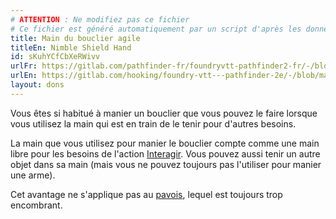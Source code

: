 ```yaml
---
# ATTENTION : Ne modifiez pas ce fichier
# Ce fichier est généré automatiquement par un script d'après les données du module Foundry VTT officiel et de sa traduction
title: Main du bouclier agile
titleEn: Nimble Shield Hand
id: sKuhYCfCbXeRWivv
urlFr: https://gitlab.com/pathfinder-fr/foundryvtt-pathfinder2-fr/-/blob/master/data/feats/sKuhYCfCbXeRWivv.htm
urlEn: https://gitlab.com/hooking/foundry-vtt---pathfinder-2e/-/blob/master/packs/data/feats.db/nimble-shield-hand.json
layout: dons
---
```

Vous êtes si habitué à manier un bouclier que vous pouvez le faire lorsque vous utilisez la main qui est en train de le tenir pour d'autres besoins.

La main que vous utilisez pour manier le bouclier compte comme une main libre pour les besoins de l'action [Interagir](../actions/interagir.html). Vous pouvez aussi tenir un autre objet dans sa main (mais vous ne pouvez toujours pas l'utiliser pour manier une arme).

Cet avantage ne s'applique pas au [pavois](../équipements/pavois.html), lequel est toujours trop encombrant.
